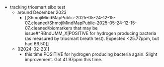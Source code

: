   * tracking triosmart sibo test
    * around December 2023
      * [[ShmojiMindMapPublic-2025-05-24-12-15-07_cleaned/ShmojiMindMapPublic-2025-05-24-12-15-07_cleaned/biomarkers that may be issue#^RBndUMM_X|POSITIVE for hydrogen producing bacteria (as measured by triosmart breath test). Expected <25.77ppm, but had 66.50]]
    * [[2024-02-23]]
      * this time POSITIVE for hydrogen producing bacteria again. Slight improvement. Got 41.97ppm this time.